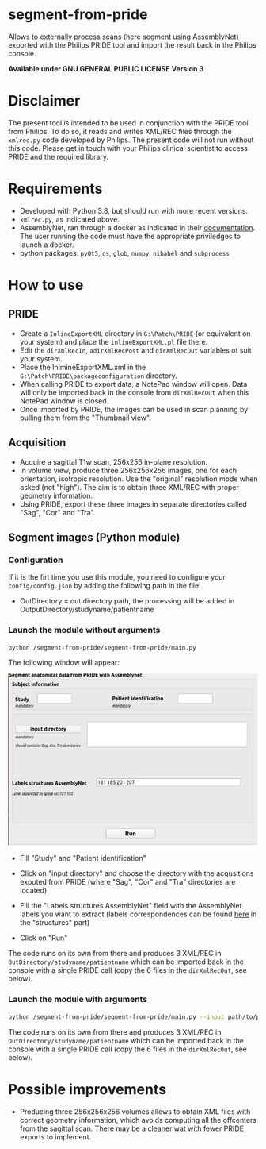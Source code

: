 # segment-from-pride

Allows to externally process scans (here segment using AssemblyNet) exported with the Philips PRIDE tool and import the result back in the Philips console.

**Available under GNU GENERAL PUBLIC LICENSE Version 3**

# Disclaimer 
The present tool is intended to be used in conjunction with the PRIDE tool from Philips. 
To do so, it reads and writes XML/REC files through the `xmlrec.py` code developed by Philips.
The present code will not run without this code. Please get in touch with your Philips clinical scientist to access PRIDE and the required library.

# Requirements
- Developed with Python 3.8, but should run with more recent versions.
- `xmlrec.py`, as indicated above.
- AssemblyNet, ran through a docker as indicated in their [documentation](https://github.com/volBrain/AssemblyNet). The user running the code must have the appropriate priviledges to launch a docker.
- python packages: `pyQt5`, `os`, `glob`, `numpy`, `nibabel` and `subprocess`

# How to use
## PRIDE
- Create a `InlineExportXML` directory in `G:\Patch\PRIDE` (or equivalent on your system) and place the `inlineExportXML.pl` file there.
- Edit the `dirXmlRecIn`, `adirXmlRecPost` and `dirXmlRecOut` variables ot suit your system.
- Place the InlmineExportXML.xml in the `G:\Patch\PRIDE\packageconfiguration` directory.
- When calling PRIDE to export data, a NotePad window will open. Data will only be imported back in the console from `dirXmlRecOut` when this NotePad window is closed.
- Once imported by PRIDE, the images can be used in scan planning by pulling them from the "Thumbnail view".

## Acquisition
- Acquire a sagittal T1w scan, 256x256 in-plane resolution.
- In volume view, produce three 256x256x256 images, one for each orientation, isotropic resolution. Use the "original" resolution mode when asked (not "high"). The aim is to obtain three XML/REC with proper geometry information.
- Using PRIDE, export these three images in separate directories called "Sag", "Cor" and "Tra".
  
## Segment images (Python module)

### Configuration 
If it is the firt time you use this module, you need to configure your `config/config.json` by adding the following path in the file:

- OutDirectory = out directory path, the processing will be added in OutputDirectory/studyname/patientname

### Launch the module without arguments

```bash
python /segment-from-pride/segment-from-pride/main.py
```
The following window will appear:

![Module](./segment-from-pride/module.png)

- Fill "Study" and "Patient identification"

- Click on "input directory" and choose the directory with the acqusitions expoted from PRIDE (where "Sag", "Cor" and "Tra" directories are located)

- Fill the "Labels structures AssemblyNet" field with the AssemblyNet labels you want to extract (labels correspondences can be found [here](https://github.com/volBrain/AssemblyNet/blob/main/example/README.pdf) in the "structures" part)

- Click on "Run"

The code runs on its own from there and produces 3 XML/REC in `OutDirectory/studyname/patientname` which can be imported back in the console with a single PRIDE call (copy the 6 files in the `dirXmlRecOut`, see below).

### Launch the module with arguments

```bash
python /segment-from-pride/segment-from-pride/main.py --input path/to/pride/acq --labels 181 185 --study studyname --patient patientname
```
The code runs on its own from there and produces 3 XML/REC in `OutDirectory/studyname/patientname` which can be imported back in the console with a single PRIDE call (copy the 6 files in the `dirXmlRecOut`, see below).
  
# Possible improvements
- Producing three 256x256x256 volumes allows to obtain XML files with correct geometry information, which avoids computing all the offcenters from the sagittal scan. There may be a cleaner wat with fewer PRIDE exports to implement. 
